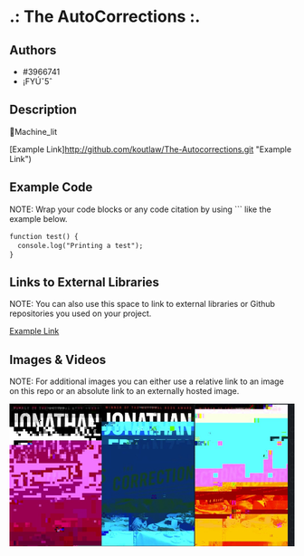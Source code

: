 # .: The AutoCorrections :.


## Authors
-  #3966741
-  ¡FYÚˇ5ˆ

## Description
Machine_lit


[Example Link]http://github.com/koutlaw/The-Autocorrections.git "Example Link")

## Example Code
NOTE: Wrap your code blocks or any code citation by using ``` like the example below.
```
function test() {
  console.log("Printing a test");
}
```
## Links to External Libraries
 NOTE: You can also use this space to link to external libraries or Github repositories you used on your project.

[Example Link](http://www.google.com "Example Link")

## Images & Videos
NOTE: For additional images you can either use a relative link to an image on this repo or an absolute link to an externally hosted image.

![Example Image](project_images/cover.jpg?raw=true "Example Image")

